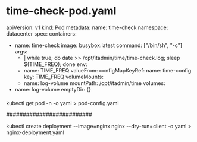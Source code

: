 # time-check-pod.yaml
apiVersion: v1
kind: Pod
metadata:
  name: time-check
  namespace: datacenter
spec:
  containers:
  - name: time-check
    image: busybox:latest
    command: ["/bin/sh", "-c"]
    args:
      - |
        while true; do
          date >> /opt/itadmin/time/time-check.log;
          sleep $(TIME_FREQ);
        done
    env:
    - name: TIME_FREQ
      valueFrom:
        configMapKeyRef:
          name: time-config
          key: TIME_FREQ
    volumeMounts:
    - name: log-volume
      mountPath: /opt/itadmin/time
  volumes:
  - name: log-volume
    emptyDir: {}


####
kubectl get pod <pod-name> -n <namespace> -o yaml > pod-config.yaml

##########################

kubectl create deployment --image=nginx nginx --dry-run=client -o yaml > nginx-deployment.yaml

